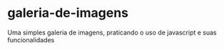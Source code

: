 # galeria-de-imagens
 Uma simples galeria de imagens, praticando o uso de javascript e suas funcionalidades
